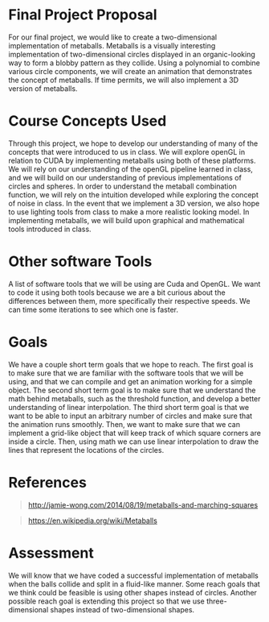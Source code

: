 # Final Project Proposal


 For our final project, we would like to create a two-dimensional implementation of metaballs. Metaballs is a visually interesting implementation of two-dimensional circles displayed in an organic-looking way to form a blobby pattern as they collide. Using a polynomial to combine various circle components, we will create an animation that demonstrates the concept of metaballs. If time permits, we will also implement a 3D version of metaballs.


# Course Concepts Used

 Through this project, we hope to develop our understanding of many of the concepts that were introduced to us in class. We will explore openGL in relation to CUDA by implementing metaballs using both of these platforms. We will rely on our understanding of the openGL pipeline learned in class, and we will build on our understanding of previous implementations of circles and spheres. In order to understand the metaball combination function, we will rely on the intuition developed while exploring the concept of noise in class. In the event that we implement a 3D version, we also hope to use lighting tools from class to make a more realistic looking model. In implementing metaballs, we will build upon graphical and mathematical tools introduced in class.


# Other software Tools

 A list of software tools that we will be using are Cuda and OpenGL. We want to code it using both tools because we are a bit curious about the differences between them, more specifically their respective speeds. We can time some iterations to see which one is faster.


# Goals

 We have a couple short term goals that we hope to reach. The first goal is to make sure that we are familiar with the software tools that we will be using, and that we can compile and get an animation working for a simple object. The second short term goal is to make sure that we understand the math behind metaballs, such as the threshold function, and develop a better understanding of linear interpolation. The third short term goal is that we want to be able to input an arbitrary number of circles and make sure that the animation runs smoothly. Then, we want to make sure that we can implement a grid-like object that will keep track of which square corners are inside a circle. Then, using math we can use linear interpolation to draw the lines that represent the locations of the circles. 


# References

> http://jamie-wong.com/2014/08/19/metaballs-and-marching-squares

> https://en.wikipedia.org/wiki/Metaballs

# Assessment

 We will know that we have coded a successful implementation of metaballs when the balls collide and split in a fluid-like manner. Some reach goals that we think could be feasible is using other shapes instead of circles. Another possible reach goal is extending this project so that we use three-dimensional shapes instead of two-dimensional shapes. 
